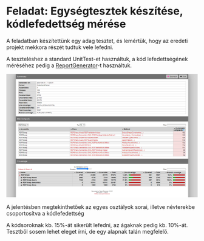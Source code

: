 # Feladat: Egységtesztek készítése, kódlefedettség mérése

A feladatban készítettünk egy adag tesztet, és lemértük, hogy az eredeti projekt mekkora részét tudtuk vele lefedni.

A teszteléshez a standard UnitTest-et használtuk, a kód lefedettségének méréséhez pedig a [ReportGenerator](https://github.com/danielpalme/ReportGenerator)-t használtuk.

![](./pictures/unit_test_coverage_report.png)

A jelentésben megtekinthetőek az egyes osztályok sorai, illetve névterekbe csoportosítva a kódlefedettség

A kódsoroknak kb. 15%-át sikerült lefedni, az ágaknak pedig kb. 10%-át. Tesztből sosem lehet eleget írni, de egy alapnak talán megfelelő.